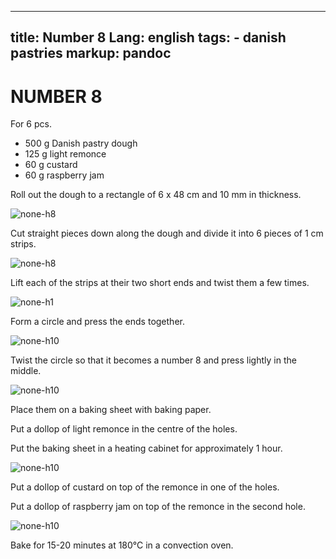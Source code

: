 
---
title: Number 8
Lang: english
tags: 
    - danish pastries 
markup: pandoc
---

# NUMBER 8

For 6 pcs.

- 500 g Danish pastry dough
- 125 g light remonce
- 60 g custard
- 60 g raspberry jam

Roll out the dough to a rectangle of 6 x 48 cm and 10 mm in thickness.

![](/home/fred/.repo/traductions/recettes/svg/wi_lun1.svg "none-h8")

Cut straight pieces down along the dough and divide it into 6 pieces of 1 cm strips.

![](/home/fred/.repo/traductions/recettes/svg/wi_lun2.svg "none-h8")

Lift each of the strips at their two short ends and twist them a few times.

![](/home/fred/.repo/traductions/recettes/svg/wi_lun3.svg "none-h1")

Form a circle and press the ends together.

![](/home/fred/.repo/traductions/recettes/svg/wi_lun4.svg "none-h10")

Twist the circle so that it becomes a number 8 and press lightly in the middle.

![](/home/fred/.repo/traductions/recettes/svg/wi_lun5.svg "none-h10")

Place them on a baking sheet with baking paper.

Put a dollop of light remonce in the centre of the holes.

Put the baking sheet in a heating cabinet for approximately 1 hour.

![](/home/fred/.repo/traductions/recettes/svg/wi_lun6.svg "none-h10")

Put a dollop of custard on top of the remonce in one of the holes.

Put a dollop of raspberry jam on top of the remonce in the second hole.

![](/home/fred/.repo/traductions/recettes/svg/wi_lun7.svg "none-h10")

Bake for 15-20 minutes at 180°C in a convection oven.

